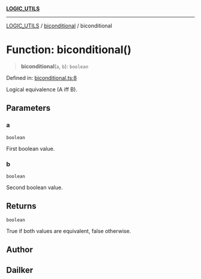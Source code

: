 [**LOGIC_UTILS**](../../README.md)

***

[LOGIC_UTILS](../../README.md) / [biconditional](../README.md) / biconditional

# Function: biconditional()

> **biconditional**(`a`, `b`): `boolean`

Defined in: [biconditional.ts:8](https://github.com/dailker/everyutil/blob/d12555c550c1d59295f536d15822ff0e97aceecb/src/logic/biconditional.ts#L8)

Logical equivalence (A iff B).

## Parameters

### a

`boolean`

First boolean value.

### b

`boolean`

Second boolean value.

## Returns

`boolean`

True if both values are equivalent, false otherwise.

## Author

## Dailker
